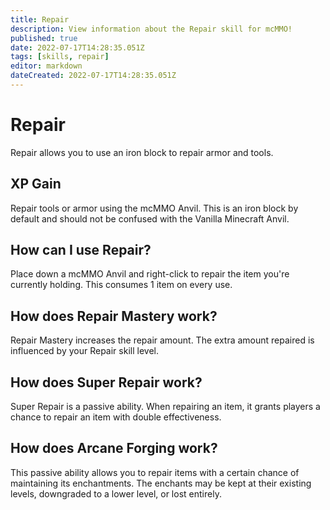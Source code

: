```yaml
---
title: Repair
description: View information about the Repair skill for mcMMO!
published: true
date: 2022-07-17T14:28:35.051Z
tags: [skills, repair]
editor: markdown
dateCreated: 2022-07-17T14:28:35.051Z
---
```


# Repair

Repair allows you to use an iron block to repair armor and tools.

## XP Gain

Repair tools or armor using the mcMMO Anvil. This is an iron block by default and should not be confused with the Vanilla Minecraft Anvil.

## How can I use Repair?

Place down a mcMMO Anvil and right-click to repair the item  you're currently holding. This consumes 1 item on every use.

## How does Repair Mastery work?

Repair Mastery increases the repair amount. The extra amount repaired is influenced by your Repair skill level.

## How does Super Repair work?

Super Repair is a passive ability. When repairing an item, it grants players a chance to repair an item with double effectiveness.

## How does Arcane Forging work?

This passive ability allows you to repair items with a certain chance of maintaining its enchantments. The enchants may be kept at their existing levels, downgraded to a lower level, or lost entirely.
